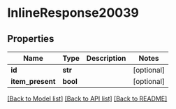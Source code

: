 # InlineResponse20039

## Properties
Name | Type | Description | Notes
------------ | ------------- | ------------- | -------------
**id** | **str** |  | [optional] 
**item_present** | **bool** |  | [optional] 

[[Back to Model list]](../README.md#documentation-for-models) [[Back to API list]](../README.md#documentation-for-api-endpoints) [[Back to README]](../README.md)

